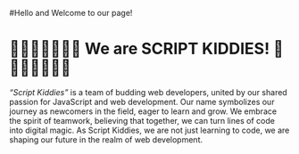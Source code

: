 #Hello and Welcome to our page!
<h1>🐱‍🏍🐱‍🏍🐱‍🏍🤭 We are SCRIPT KIDDIES! 🤭🐱‍🏍🐱‍🏍🐱‍🏍</h1>
<i>“Script Kiddies”</i> is a team of budding web developers, united by our shared passion for JavaScript and web development. Our name symbolizes our journey as newcomers in the field, eager to learn and grow. We embrace the spirit of teamwork, believing that together, we can turn lines of code into digital magic. As Script Kiddies, we are not just learning to code, we are shaping our future in the realm of web development.
